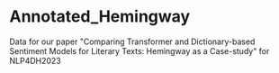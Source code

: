 # Annotated_Hemingway
Data for our paper "Comparing Transformer and Dictionary-based Sentiment Models for Literary Texts: Hemingway as a Case-study" for NLP4DH2023
